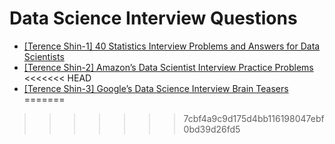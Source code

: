# Data Science Interview Questions


* [40 Statistics Interview Problems and Answers for Data Scientists]:https://towardsdatascience.com/40-statistics-interview-problems-and-answers-for-data-scientists-6971a02b7eee
[[Terence Shin-1] 40 Statistics Interview Problems and Answers for Data Scientists](https://towardsdatascience.com/)
* [Amazon’s Data Scientist Interview Practice Problems]:https://towardsdatascience.com/amazon-data-scientist-interview-practice-problems-15b9b86e86c6
[[Terence Shin-2] Amazon’s Data Scientist Interview Practice Problems](https://towardsdatascience.com/amazon-data-scientist-interview-practice-problems-15b9b86e86c6)
<<<<<<< HEAD
* [Google’s Data Science Interview Brain Teasers]:https://towardsdatascience.com/googles-data-science-interview-brain-teasers-7f3c1dc4ea7f
[[Terence Shin-3] Google’s Data Science Interview Brain Teasers](https://towardsdatascience.com/googles-data-science-interview-brain-teasers-7f3c1dc4ea7f)
=======
>>>>>>> 7cbf4a9c9d175d4bb116198047ebf0bd39d26fd5
